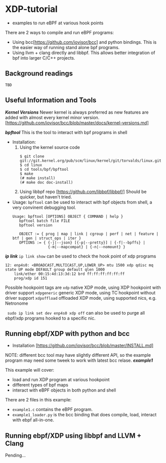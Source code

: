 # XDP-tutorial

  - examples to run eBPF at various hook points


There are 2 ways to compile and run eBPF programs:

  - Using bcc[https://github.com/iovisor/bcc] and python bindings.
    This is the easier way of running stand alone bpf programs.
  - Using llvm + clang directly and libbpf.
    This allows better integration of bpf into larger C/C++ projects.

## Background readings

    TBD

## Useful Information and Tools


***Kernel Versions***
Newer kernel is always preferred as new features are added with almost every kernel minor version.[https://github.com/iovisor/bcc/blob/master/docs/kernel-versions.md]

***bpftool***
This is the tool to interact with bpf programs in shell 
 - Installation:
    1. Using the kernel source code
        ```
        $ git clone git://git.kernel.org/pub/scm/linux/kernel/git/torvalds/linux.git
        $ cd linux
        $ cd tools/bpf/bpftool
        $ make
        (# make install)
        (# make doc doc-install)
        ```
    2. Using libbpf repo [https://github.com/libbpf/libbpf/]
        Should be quicker, but haven't tried.
 - Usage:
    `bpftool` can be used to interact with bpf objects from shell, a very convinent debugging tool.
    ```
    Usage: bpftool [OPTIONS] OBJECT { COMMAND | help }
       bpftool batch file FILE
       bpftool version

       OBJECT := { prog | map | link | cgroup | perf | net | feature | btf | gen | struct_ops | iter }
       OPTIONS := { {-j|--json} [{-p|--pretty}] | {-f|--bpffs} |
                    {-m|--mapcompat} | {-n|--nomount} }

    ```


***ip link***
`ip link show` can be used to check the hook point of xdp programs
```
12: enp4s0: <BROADCAST,MULTICAST,UP,LOWER_UP> mtu 1500 xdp qdisc mq state UP mode DEFAULT group default qlen 1000
    link/ether 00:15:4d:13:3d:12 brd ff:ff:ff:ff:ff:ff
    prog/xdp id 151
```
Possible hookpoint tags are
`xdp`           native XDP mode, using XDP hookpoint with driver support
`xdpgeneric`   generic XDP mode, using TC hookpoint without driver support
`xdpoffload`   offloaded XDP mode, using supported nics, e.g. Netronome


` sudo ip link set dev enp4s0 xdp off` can also be used to purge all ebpf/xdp programs hooked to a specific nic.


## Running ebpf/XDP with python and bcc
 - Installation
    [https://github.com/iovisor/bcc/blob/master/INSTALL.md]

NOTE: different bcc tool may have slightly different API, so the example program may need some tweek to work with latest bcc relase.
***example1***

 This example will cover:
 - load and run XDP program at various hookpoint
 - different types of bpf maps
 - interact with eBPF objects in both python and shell

 There are 2 files in this example: 
 - `example1.c` contains the eBPF program.
 - `example1_loader.py` is the bcc binding that does compile, load, interact with ebpf all-in-one.

 
 


## Running ebpf/XDP using libbpf and LLVM + Clang

Pending...
